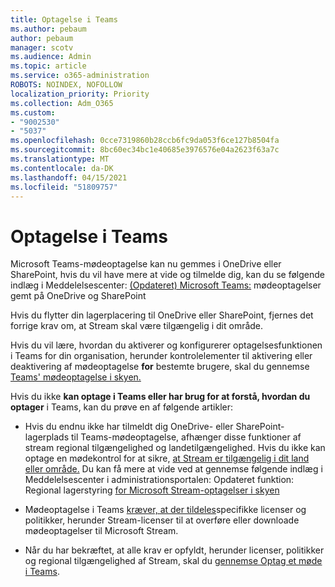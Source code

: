 ```yaml
---
title: Optagelse i Teams
ms.author: pebaum
author: pebaum
manager: scotv
ms.audience: Admin
ms.topic: article
ms.service: o365-administration
ROBOTS: NOINDEX, NOFOLLOW
localization_priority: Priority
ms.collection: Adm_O365
ms.custom:
- "9002530"
- "5037"
ms.openlocfilehash: 0cce7319860b28ccb6fc9da053f6ce127b8504fa
ms.sourcegitcommit: 8bc60ec34bc1e40685e3976576e04a2623f63a7c
ms.translationtype: MT
ms.contentlocale: da-DK
ms.lasthandoff: 04/15/2021
ms.locfileid: "51809757"
---
```

# <a name="recording-in-teams"></a>Optagelse i Teams

Microsoft Teams-mødeoptagelse kan nu gemmes i OneDrive eller SharePoint, hvis du vil have mere at vide og tilmelde dig, kan du se følgende indlæg i Meddelelsescenter: [(Opdateret) Microsoft Teams:](https://portal.microsoft.com/Adminportal/Home?ref=MessageCenter&id=MC222640) mødeoptagelser gemt på OneDrive og SharePoint

Hvis du flytter din lagerplacering til OneDrive eller SharePoint, fjernes det forrige krav om, at Stream skal være tilgængelig i dit område.

Hvis du  vil lære, hvordan du aktiverer og konfigurerer optagelsesfunktionen i Teams for din organisation, herunder kontrolelementer til aktivering eller deaktivering af mødeoptagelse **for** bestemte brugere, skal du gennemse [Teams' mødeoptagelse i skyen.](https://docs.microsoft.com/microsoftteams/cloud-recording)

Hvis du ikke **kan optage i Teams eller har brug for at forstå, hvordan du optager** i Teams, kan du prøve en af følgende artikler:

- Hvis du endnu ikke har tilmeldt dig OneDrive- eller SharePoint-lagerplads til Teams-mødeoptagelse, afhænger disse funktioner af stream regional tilgængelighed og landetilgængelighed. Hvis du ikke kan optage en mødekontrol for at sikre, [at Stream er tilgængelig i dit land eller område.](https://docs.microsoft.com/stream/faq#which-regions-does-microsoft-stream-host-my-data-in) Du kan få mere at vide ved at gennemse følgende indlæg i Meddelelsescenter i administrationsportalen: Opdateret funktion: Regional lagerstyring [for Microsoft Stream-optagelser i skyen](https://admin.microsoft.com/AdminPortal/Home#/MessageCenter?id=MC214327)

- Mødeoptagelse i Teams [kræver, at der tildeles](https://docs.microsoft.com/microsoftteams/cloud-recording#prerequisites-for-teams-cloud-meeting-recording)specifikke licenser og politikker, herunder Stream-licenser til at overføre eller downloade mødeoptagelser til Microsoft Stream.

- Når du har bekræftet, at alle krav er opfyldt, herunder licenser, politikker og regional tilgængelighed af Stream, skal du [gennemse Optag et møde i Teams](https://support.office.com/article/34dfbe7f-b07d-4a27-b4c6-de62f1348c24).
